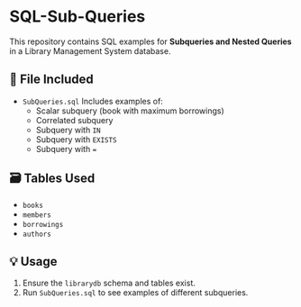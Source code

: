 # SQL-Sub-Queries

This repository contains SQL examples for **Subqueries and Nested Queries** in a Library Management System database.

## 📂 File Included
- `SubQueries.sql`
  Includes examples of:
  - Scalar subquery (book with maximum borrowings)
  - Correlated subquery
  - Subquery with `IN`
  - Subquery with `EXISTS`
  - Subquery with `=`

## 🗃️ Tables Used
- `books`
- `members`
- `borrowings`
- `authors`

## 💡 Usage
1. Ensure the `librarydb` schema and tables exist.
2. Run `SubQueries.sql` to see examples of different subqueries.
